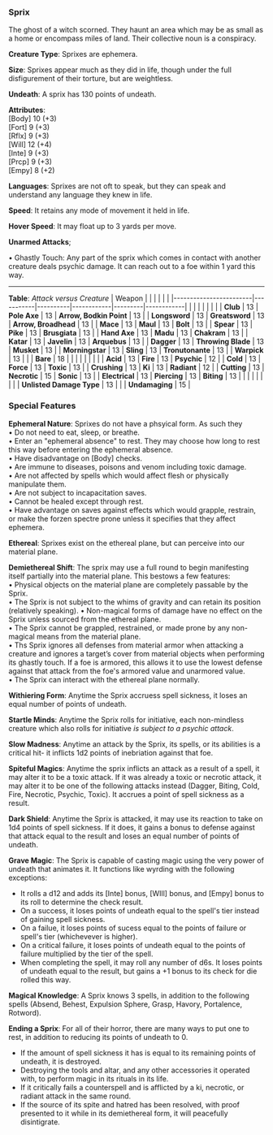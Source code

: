 ### Sprix
The ghost of a witch scorned. They haunt an area which may be as small as a home or encompass miles of land. Their collective noun is a conspiracy.

**Creature Type**: Sprixes are ephemera.

**Size**: Sprixes appear much as they did in life, though under the full disfigurement of their torture, but are weightless.

**Undeath**: A sprix has 130 points of undeath.

**Attributes**:  
[Body] 10 (+3)  
[Fort] 9  (+3)  
[Rflx] 9  (+3)  
[Will] 12 (+4)  
[Inte] 9  (+3)  
[Prcp] 9  (+3)  
[Empy] 8  (+2)  

**Languages**: Sprixes are not oft to speak, but they can speak and understand any language they knew in life.

**Speed**: It retains any mode of movement it held in life.

**Hover Speed**: It may float up to 3 yards per move.

**Unarmed Attacks**;

 • Ghastly Touch: Any part of the sprix which comes in contact with another creature deals psychic damage. It can reach out to a foe within 1 yard this way.

---------------------

**Table**: *Attack versus Creature*
| Weapon                 |          |            |         |            |         |
|------------------------|-----------|----------|------------|---------|------------|
|                        |          |            |         |            |         |
| **Club**                   | 13     | **Pole Axe**       | 13     | **Arrow, Bodkin Point**    | 13    |
| **Longsword**              | 13     | **Greatsword**     | 13     | **Arrow, Broadhead**    | 13    |
| **Mace**                   | 13     | **Maul**           | 13     | **Bolt** | 13    |
| **Spear**                  | 13     | **Pike**           | 13     | **Brusgiata** | 13     |
| **Hand Axe**               | 13     | **Madu**           | 13     | **Chakram** | 13    |
| **Katar**                  | 13     | **Javelin**        | 13     | **Arquebus** | 13    |
| **Dagger**                 | 13     | **Throwing Blade** | 13     | **Musket** | 13    |
| **Morningstar**            | 13     | **Sling**          | 13     | **Tronutonante** | 13    |
| **Warpick**                | 13     |                    |        | **Bare** |  18 |
|                            |           |          |            |         |            |
| **Acid**                   | 13     | **Fire** | 13     | **Psychic** | 12     |
| **Cold**                   | 13     | **Force** | 13     | **Toxic**  | 13     |
| **Crushing**               | 13     | **Ki** | 13     | **Radiant** | 12     |
| **Cutting**                | 13     | **Necrotic** | 15     | **Sonic** | 13    |
| **Electrical**             | 13     | **Piercing** | 13     | **Biting** | 13    |
|                        |           |          |            |         |            |
| **Unlisted Damage Type** | 13 |   |    | **Undamaging** | 15 |


### Special Features

**Ephemeral Nature**: Sprixes do not have a phsyical form. As such they   
 • Do not need to eat, sleep, or breathe.  
 • Enter an "ephemeral absence" to rest. They may choose how long to rest this way before entering the ephemeral absence.  
 • Have disadvantage on [Body] checks.  
 • Are immune to diseases, poisons and venom including toxic damage.  
 • Are not affected by spells which would affect flesh or physically manipulate them.  
 • Are not subject to incapacitation saves.  
 • Cannot be healed except through rest.  
 • Have advantage on saves against effects which would grapple, restrain, or make the forzen spectre prone unless it specifies that they affect ephemera.

**Ethereal**: Sprixes exist on the ethereal plane, but can perceive into our material plane.

 **Demiethereal Shift**: The sprix may use a full round to begin manifesting itself partially into the material plane. This bestows a few features:    
    • Physical objects on the material plane are completely passable by the Sprix.  
    • The Sprix is not subject to the whims of gravity and can retain its position (relatively speaking). 
    • Non-magical forms of damage have no effect on the Sprix unless sourced from the ethereal plane.  
    • The Sprix cannot be grappled, restrained, or made prone by any non-magical means from the material plane.  
    • Ths Sprix ignores all defenses from material armor when attacking a creature and ignores a target’s cover from material objects when performing its ghastly touch. If a foe is armored, this allows it to use the lowest defense against that attack from the foe's armored value and unarmored value.  
    • The Sprix can interact with the ethereal plane normally.  

**Withiering Form**: Anytime the Sprix accruess spell sickness, it loses an equal number of points of undeath.

**Startle Minds**: Anytime the Sprix rolls for initiative, each non-mindless creature which also rolls for initiative *is subject to a psychic attack*.

**Slow Madness**: Anytime an attack by the Sprix, its spells, or its abilities is a critical hit- it inflicts 1d2 points of inebriation against that foe.

**Spiteful Magics**: Anytime the sprix inflicts an attack as a result of a spell, it may alter it to be a toxic attack. If it was already a toxic or necrotic attack, it may alter it to be one of the following attacks instead (Dagger, Biting, Cold, Fire, Necrotic, Psychic, Toxic). It accrues a point of spell sickness as a result.

**Dark Shield**: Anytime the Sprix is attacked, it may use its reaction to take on 1d4 points of spell sickness. If it does, it gains a bonus to defense against that attack equal to the result and loses an equal number of points of undeath.

**Grave Magic**: The Sprix is capable of casting magic using the very power of undeath that animates it. It functions like wyrding with the following exceptions: 
* It rolls a d12 and adds its [Inte] bonus, [WIll] bonus, and [Empy] bonus to its roll to determine the check result.
* On a success, it loses points of undeath equal to the spell's tier instead of gaining spell sickness.
* On a failue, it loses points of sucess equal to the points of failure or spell's tier (whichevever is higher).
* On a critical failure, it loses points of undeath equal to the points of failure multiplied by the tier of the spell.
* When completing the spell, it may roll any number of d6s. It loses points of undeath equal to the result, but gains a +1 bonus to its check for die rolled this way.  

**Magical Knowledge**: A Sprix knows 3 spells, in addition to the following spells (Absend, Behest, Expulsion Sphere, Grasp, Havory, Portalence, Rotword).

**Ending a Sprix**: For all of their horror, there are many ways to put one to rest, in addition to reducing its points of undeath to 0.  
* If the amount of spell sickness it has is equal to its remaining points of undeath, it is destroyed.
* Destroying the tools and altar, and any other accessories it operated with, to perform magic in its rituals in its life.
* If it critically fails a counterspell and is afflicted by a ki, necrotic, or radiant attack in the same round.
* If the source of its spite and hatred has been resolved, with proof presented to it while in its demiethereal form, it will peacefully disintigrate.
